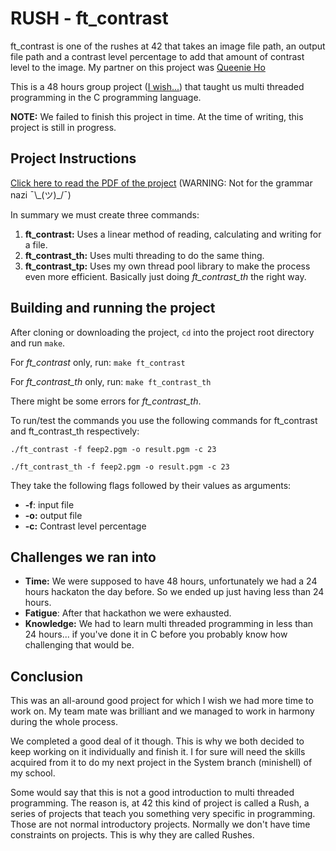 # RUSH - ft_contrast

ft_contrast is one of the rushes at 42 that takes an image file path, an output file path and a contrast level percentage to add that amount of contrast level to the image. My partner on this project was [Queenie Ho][1]

This is a 48 hours group project ([I wish...][2]) that taught us multi threaded programming in the C programming language.

**NOTE:** We failed to finish this project in time. At the time of writing, this project is still in progress.

## Project Instructions

[Click here to read the PDF of the project][3] (WARNING: Not for the grammar nazi ¯\\\_(ツ)_/¯)

In summary we must create three commands:
  1. **ft_contrast:** Uses a linear method of reading, calculating and writing for a file.
  2. **ft_contrast_th:** Uses multi threading to do the same thing.
  3. **ft_contrast_tp:** Uses my own thread pool library to make the process even more efficient. Basically just doing *ft_contrast_th* the right way.


## Building and running the project

After cloning or downloading the project, `cd` into the project root directory and run `make`.

For *ft_contrast* only, run: `make ft_contrast`

For *ft_contrast_th* only, run: `make ft_contrast_th`

There might be some errors for *ft_contrast_th*.

To run/test the commands you use the following commands for ft_contrast and ft_contrast_th respectively:

    ./ft_contrast -f feep2.pgm -o result.pgm -c 23

    ./ft_contrast_th -f feep2.pgm -o result.pgm -c 23

They take the following flags followed by their values as arguments:
* **-f**: input file
* **-o:** output file
* **-c:** Contrast level percentage

## Challenges we ran into
- **Time:** We were supposed to have 48 hours, unfortunately we had a 24 hours hackaton the day before. So we ended up just having less than 24 hours.
- **Fatigue**: After that hackathon we were exhausted.
- **Knowledge:** We had to learn multi threaded programming in less than 24 hours... if you've done it in C before you probably know how challenging that would be.

## Conclusion
This was an all-around good project for which I wish we had more time to work on. My team mate was brilliant and we managed to work in harmony during the whole process.

We completed a good deal of it though. This is why we both decided to keep working on it individually and finish it. I for sure will need the skills acquired from it to do my next project in the System branch (minishell) of my school.

Some would say that this is not a good introduction to multi threaded programming. The reason is, at 42 this kind of project is called a Rush, a series of projects that teach you something very specific in programming. Those are not normal introductory projects. Normally we don't have time constraints on projects. This is why they are called Rushes.

[1]: https://github.com/queenieho
[2]: https://github.com/r4meau/ft_contrast#challenges-we-ran-into
[3]: https://github.com/R4meau/ft_contrast/blob/master/ft_contrast.pdf
